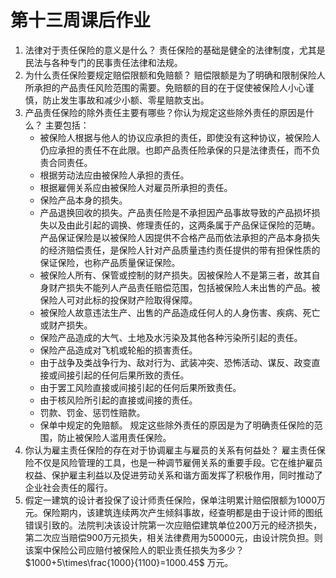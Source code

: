 # 第十三周课后作业

1. 法律对于责任保险的意义是什么？
    责任保险的基础是健全的法律制度，尤其是民法与各种专门的民事责任法律和法规。
2. 为什么责任保险要规定赔偿限额和免赔额？
    赔偿限额是为了明确和限制保险人所承担的产品责任风险范围的需要。免赔额的目的在于促使被保险人小心谨慎，防止发生事故和减少小额、零星赔款支出。
3. 产品责任保险的除外责任主要有哪些？你认为规定这些除外责任的原因是什么？
    主要包括：
    - 被保险人根据与他人的协议应承担的责任，即使没有这种协议，被保险人仍应承担的责任不在此限。也即产品责任险承保的只是法律责任，而不负责合同责任。
    - 根据劳动法应由被保险人承担的责任。
    - 根据雇佣关系应由被保险人对雇员所承担的责任。
    - 保险产品本身的损失。
    - 产品退换回收的损失。产品责任险是不承担因产品事故导致的产品损坏损失以及由此引起的调换、修理责任的，这两条属于产品保证保险的范畴。产品保证保险是以被保险人因提供不合格产品而依法承担的产品本身损失的经济赔偿责任，是保险人针对产品质量违约责任提供的带有担保性质的保证保险，也称产品质量保证保险。
    - 被保险人所有、保管或控制的财产损失。因被保险人不是第三者，故其自身财产损失不能列人产品责任赔偿范围，包括被保险人未出售的产品。被保险人可对此标的投保财产险取得保障。
    - 被保险人故意违法生产、出售的产品造成任何人的人身伤害、疾病、死亡或财产损失。
    - 保险产品造成的大气、土地及水污染及其他各种污染所引起的责任。
    - 保险产品造成对飞机或轮船的损害责任。
    - 由于战争及类战争行为、敌对行为、武装冲突、恐怖活动、谋反、政变直接或间接引起的任何后果所致的责任。
    - 由于罢工风险直接或间接引起的任何后果所致责任。
    - 由于核风险所引起的直接或间接的责任。
    - 罚款、罚金、惩罚性赔款。
    - 保单中规定的免赔额。
    规定这些除外责任的原因是为了明确责任保险的范围，防止被保险人滥用责任保险。
4. 你认为雇主责任保险的存在对于协调雇主与雇员的关系有何益处？
    雇主责任保险不仅是风险管理的工具，也是一种调节雇佣关系的重要手段。它在维护雇员权益、保护雇主利益以及促进劳动关系和谐方面发挥了积极作用，同时推动了企业社会责任的履行。
5. 假定一建筑的设计者投保了设计师责任保险，保单注明累计赔偿限额为1000万元。保险期内，该建筑连续两次产生倾斜事故，经查明都是由于设计师的图纸错误引致的。法院判决该设计院第一次应赔偿建筑单位200万元的经济损失，第二次应当赔偿900万元损失，相关法律费用为50000元，由设计院负担。则该案中保险公司应赔付被保险人的职业责任损失为多少？
    $1000+5\times\frac{1000}{1100}=1000.45$ 万元。